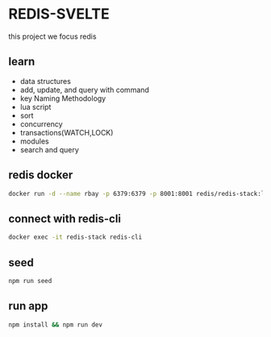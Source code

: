 # REDIS-SVELTE

this project we focus redis

## learn

- data structures
- add, update, and query with command
- key Naming Methodology
- lua script
- sort
- concurrency
- transactions(WATCH,LOCK)
- modules
- search and query

## redis docker

```bash
docker run -d --name rbay -p 6379:6379 -p 8001:8001 redis/redis-stack:latest
```

## connect with redis-cli

```bash
docker exec -it redis-stack redis-cli

```

## seed

```bash
npm run seed
```

## run app

```bash
npm install && npm run dev
```
